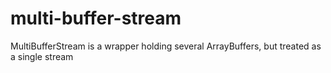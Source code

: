 # multi-buffer-stream
MultiBufferStream is a wrapper holding several ArrayBuffers, but treated as a single stream
